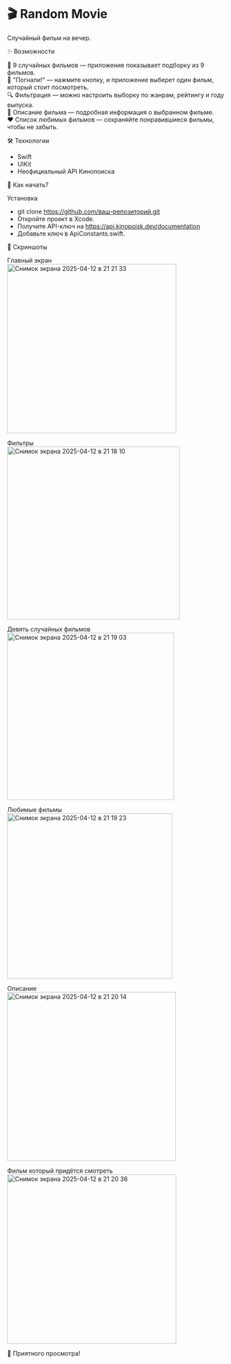# 🎬 Random Movie  
Случайный фильм на вечер.

✨ Возможности  

🎲 9 случайных фильмов — приложение показывает подборку из 9 фильмов.  
🚀 "Погнали!" — нажмите кнопку, и приложение выберет один фильм, который стоит посмотреть.  
🔍 Фильтрация — можно настроить выборку по жанрам, рейтингу и году выпуска.  
📖 Описание фильма — подробная информация о выбранном фильме.  
❤️ Список любимых фильмов — сохраняйте понравившиеся фильмы, чтобы не забыть.

🛠 Технологии

- Swift  
- UIKit  
- Неофициальный API Кинопоиска

🚀 Как начать?

Установка  
 
- git clone https://github.com/ваш-репозиторий.git  
- Откройте проект в Xcode.   
- Получите API-ключ на https://api.kinopoisk.dev/documentation  
- Добавьте ключ в ApiConstants.swift.

📸 Скриншоты

Главный экран  
<img width="392" alt="Снимок экрана 2025-04-12 в 21 21 33" src="https://github.com/user-attachments/assets/d64ec686-8f14-4a5f-9ed4-d0c73dd0c7b4" />

Фильтры  
<img width="400" alt="Снимок экрана 2025-04-12 в 21 18 10" src="https://github.com/user-attachments/assets/2ab49273-dc34-49ea-8a40-99935876ceac" />

Девять случайных фильмов  
<img width="387" alt="Снимок экрана 2025-04-12 в 21 19 03" src="https://github.com/user-attachments/assets/bccc4058-d9f3-41e6-a821-6862c52dc50b" />

Любимые фильмы  
<img width="383" alt="Снимок экрана 2025-04-12 в 21 19 23" src="https://github.com/user-attachments/assets/6acb64e7-1b58-4df9-b245-549210e2c7c2" />

Описание  
<img width="391" alt="Снимок экрана 2025-04-12 в 21 20 14" src="https://github.com/user-attachments/assets/87782c81-a629-4ced-9583-c0d5f665bd2a" />

Фильм который придётся смотреть  
<img width="392" alt="Снимок экрана 2025-04-12 в 21 20 36" src="https://github.com/user-attachments/assets/b76b6ba2-a36c-48c8-b759-36c147e816bc" />

🎉 Приятного просмотра!

